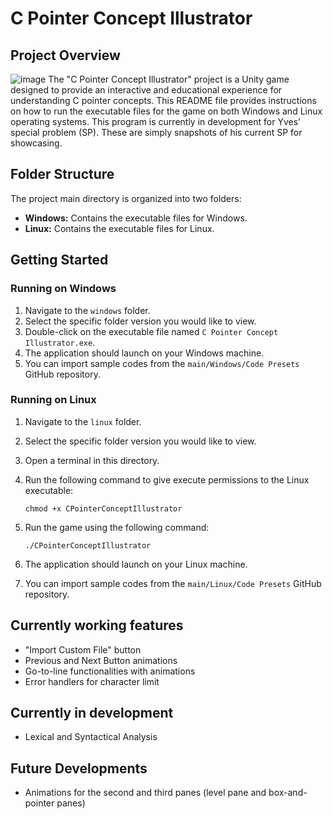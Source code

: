 # C Pointer Concept Illustrator



## Project Overview
![image](https://github.com/Yves242/Unity-Sample-Dumps/assets/70612985/7b0fff68-7db4-417b-a5d8-fabfdcfd0876)
The "C Pointer Concept Illustrator" project is a Unity game designed to provide an interactive and educational experience for understanding C pointer concepts. This README file provides instructions on how to run the executable files for the game on both Windows and Linux operating systems. This program is currently in development for Yves' special problem (SP). These are simply snapshots of his current SP for showcasing.



## Folder Structure

The project main directory is organized into two folders:

- **Windows:** Contains the executable files for Windows.
- **Linux:** Contains the executable files for Linux.



## Getting Started

### Running on Windows

1. Navigate to the `windows` folder. 
2. Select the specific folder version you would like to view.
3. Double-click on the executable file named `C Pointer Concept Illustrator.exe`.
4. The application should launch on your Windows machine.
5. You can import sample codes from the `main/Windows/Code Presets` GitHub repository.

### Running on Linux

1. Navigate to the `linux` folder.

2. Select the specific folder version you would like to view.

3. Open a terminal in this directory.

4. Run the following command to give execute permissions to the Linux executable:

   ```
   chmod +x CPointerConceptIllustrator
   ```

5. Run the game using the following command:

   ```
   ./CPointerConceptIllustrator
   ```

6. The application should launch on your Linux machine.

7. You can import sample codes from the `main/Linux/Code Presets` GitHub repository.



## Currently working features

- "Import Custom File" button
- Previous and Next Button animations
- Go-to-line functionalities with animations
- Error handlers for character limit



## Currently in development

- Lexical and Syntactical Analysis



## Future Developments

- Animations for the second and third panes (level pane and box-and-pointer panes)



